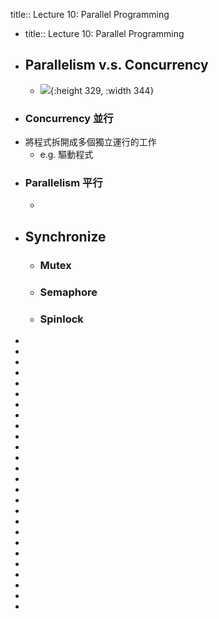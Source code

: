 title:: Lecture 10: Parallel Programming

- title:: Lecture 10: Parallel Programming
- ## Parallelism v.s. Concurrency
	- ![](https://miro.medium.com/max/1250/0*D4B7hf_Up9bc9wzg.jpg){:height 329, :width 344}
- ### Concurrency 並行
- 將程式拆開成多個獨立運行的工作
	- e.g. 驅動程式
- ### Parallelism 平行
	-
- ## Synchronize
	- ### Mutex
	- ### Semaphore
	- ### Spinlock
-
-
-
-
-
-
-
-
-
-
-
-
-
-
-
-
-
-
-
-
-
-
-
-
-
-